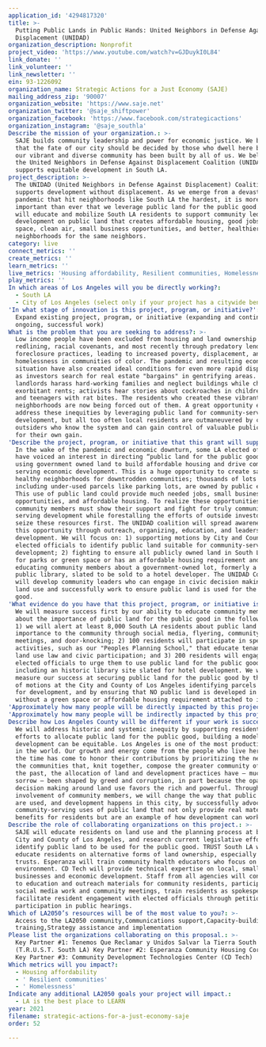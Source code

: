 ```yaml
---
application_id: '4294817320'
title: >-
  Putting Public Lands in Public Hands: United Neighbors in Defense Against
  Displacement (UNIDAD)
organization_description: Nonprofit
project_video: 'https://www.youtube.com/watch?v=GJDuykI0L84'
link_donate: ''
link_volunteer: ''
link_newsletter: ''
ein: 93-1226092
organization_name: Strategic Actions for a Just Economy (SAJE)
mailing_address_zip: '90007'
organization_website: 'https://www.saje.net'
organization_twitter: '@saje_shiftpower'
organization_facebook: 'https://www.facebook.com/strategicactions'
organization_instagram: '@saje_southla'
Describe the mission of your organization.: >-
  SAJE builds community leadership and power for economic justice. We believe
  that the fate of our city should be decided by those who dwell here because
  our vibrant and diverse community has been built by all of us. We belong to
  the United Neighbors in Defense Against Displacement Coalition (UNIDAD) which
  supports equitable development in South LA.
project_description: >-
  The UNIDAD (United Neighbors in Defense Against Displacement) Coalition
  supports development without displacement. As we emerge from a devastating
  pandemic that hit neighborhoods like South LA the hardest, it is more
  important than ever that we leverage public land for the public good. UNIDAD
  will educate and mobilize South LA residents to support community led
  development on public land that creates affordable housing, good jobs, green
  space, clean air, small business opportunities, and better, healthier
  neighborhoods for the same neighbors.
category: live
connect_metrics: ''
create_metrics: ''
learn_metrics: ''
live_metrics: 'Housing affordability, Resilient communities, Homelessness'
play_metrics: ''
In which areas of Los Angeles will you be directly working?:
  - South LA
  - City of Los Angeles (select only if your project has a citywide benefit)
'In what stage of innovation is this project, program, or initiative?': >-
  Expand existing project, program, or initiative (expanding and continuing
  ongoing, successful work)
What is the problem that you are seeking to address?: >-
  Low income people have been excluded from housing and land ownership through
  redlining, racial covenants, and most recently through predatory lending and
  foreclosure practices, leading to increased poverty, displacement, and
  homelessness in communities of color. The pandemic and resulting economic
  situation have also created ideal conditions for even more rapid displacement
  as investors search for real estate "bargains" in gentrifying areas. Corrupt
  landlords harass hard-working families and neglect buildings while charging
  exorbitant rents; activists hear stories about cockroaches in children's ears
  and teenagers with rat bites. The residents who created these vibrant
  neighborhoods are now being forced out of them. A great opportunity exists to
  address these inequities by leveraging public land for community-serving
  development, but all too often local residents are outmaneuvered by canny
  outsiders who know the system and can gain control of valuable public assets
  for their own gain.
'Describe the project, program, or initiative that this grant will support to address the problem identified.': >-
  In the wake of the pandemic and economic downturn, some LA elected officials
  have voiced an interest in directing “public land for the public good” by
  using government owned land to build affordable housing and drive community
  serving economic development. This is a huge opportunity to create safe,
  healthy neighborhoods for downtrodden communities; thousands of lots in LA,
  including under-used parcels like parking lots, are owned by public entities.
  This use of public land could provide much needed jobs, small business
  opportunities, and affordable housing. To realize these opportunities,
  community members must show their support and fight for truly community
  serving development while forestalling the efforts of outside investors to
  seize these resources first. The UNIDAD coalition will spread awareness of
  this opportunity through outreach, organizing, education, and leadership
  development. We will focus on: 1) supporting motions by City and County
  elected officials to identify public land suitable for community-serving
  development; 2) fighting to ensure all publicly owned land in South LA is used
  for parks or green space or has an affordable housing requirement and 3)
  educating community members about a government-owned lot, formerly a beloved
  public library, slated to be sold to a hotel developer. The UNIDAD Coalition
  will develop community leaders who can engage in civic decision making about
  land use and successfully work to ensure public land is used for the public
  good.
'What evidence do you have that this project, program, or initiative is or will be successful, and how will you define and measure success?': >-
  We will measure success first by our ability to educate community members
  about the importance of public land for the public good in the following ways:
  1) we will alert at least 8,000 South LA residents about public land and its
  importance to the community through social media, flyering, community
  meetings, and door-knocking; 2) 100 residents will participate in specific
  activities, such as our "Peoples Planning School," that educate tenants about
  land use law and civic participation; and 3) 200 residents will engage with
  elected officials to urge them to use public land for the public good,
  including an historic library site slated for hotel development. We will
  measure our success at securing public land for the public good by the passage
  of motions at the City and County of Los Angeles identifying parcels suitable
  for development, and by ensuring that NO public land is developed in South LA
  without a green space or affordable housing requirement attached to it.
'Approximately how many people will be directly impacted by this project, program, or initiative?': '8000'
'Approximately how many people will be indirectly impacted by this project, program, or initiative?': '300000'
Describe how Los Angeles County will be different if your work is successful.: >-
  We will address historic and systemic inequity by supporting residents in
  efforts to allocate public land for the public good, building a model for how
  development can be equitable. Los Angeles is one of the most productive cities
  in the world. Our growth and energy come from the people who live here, and
  the time has come to honor their contributions by prioritizing the needs of
  the communities that, knit together, compose the greater community of LA. In
  the past, the allocation of land and development practices have — much to our
  sorrow — been shaped by greed and corruption, in part because the opacity of
  decision making around land use favors the rich and powerful. Through the
  involvement of community members, we will change the way that public resources
  are used, and development happens in this city, by successfully advocating for
  community-serving uses of public land that not only provide real material
  benefits for residents but are an example of how development can work in LA.
Describe the role of collaborating organizations on this project.: >-
  SAJE will educate residents on land use and the planning process at both the
  City and County of Los Angeles, and research current legislative efforts to
  identify public land to be used for the public good. TRUST South LA will
  educate residents on alternative forms of land ownership, especially land
  trusts. Esperanza will train community health educators who focus on the built
  environment. CD Tech will provide technical expertise on local, small
  businesses and economic development. Staff from all agencies will contribute
  to education and outreach materials for community residents, participate in
  social media work and community meetings, train residents as spokespeople, and
  facilitate resident engagement with elected officials through petitions and
  participation in public hearings.
Which of LA2050’s resources will be of the most value to you?: >-
  Access to the LA2050 community,Communications support,Capacity-building and
  training,Strategy assistance and implementation
Please list the organizations collaborating on this proposal.: >-
  Key Partner #1: Tenemos Que Reclamar y Unidos Salvar la Tierra South L.A.
  (T.R.U.S.T. South LA) Key Partner #2: Esperanza Community Housing Corporation
  Key Partner #3: Community Development Technologies Center (CD Tech)
Which metrics will you impact?:
  - Housing affordability
  - ' Resilient communities'
  - ' Homelessness'
Indicate any additional LA2050 goals your project will impact.:
  - LA is the best place to LEARN
year: 2021
filename: strategic-actions-for-a-just-economy-saje
order: 52

---
```

